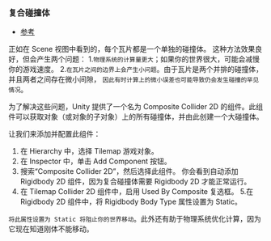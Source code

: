 ### 复合碰撞体
* [参考]("https://learn.unity.com/tutorial/shi-jie-jiao-hu-zu-zhi-yi-dong?uv=2020.3&projectId=5facf921edbc2a2003a58d3a#6073de22edbc2a0021c5b6fc")

正如在 Scene 视图中看到的，每个瓦片都是一个单独的碰撞体。
这种方法效果良好，但会产生两个问题：
1.`物理系统的计算量更大`；如果你的世界很大，可能会减慢你的游戏速度。
2.`在瓦片之间的边界上会产生小问题`。由于瓦片是两个并排的碰撞体，并且两者之间存在微小间隙，
`因此有时计算上的微小误差也可能导致仍会发生碰撞的罕见情况`。

为了解决这些问题，Unity 提供了一个名为 Composite Collider 2D 的组件。此组件可以获取对象（或对象的子对象）上的所有碰撞体，并由此创建一个大碰撞体。

让我们来添加并配置此组件：

1.  在 Hierarchy 中，选择 Tilemap 游戏对象。
2. 在 Inspector 中，单击 Add Component 按钮。
3. 搜索“Composite Collider 2D”，然后选择此组件。
   你会看到自动添加 Rigidbody 2D 组件，因为复合碰撞体需要 Rigidbody 2D 才能正常运行。
4. 在 Tilemap Collider 2D 组件中，启用 Used By Composite 复选框。
5.在 Rigidbody 2D 组件中，将 Rigidbody Body Type 属性设置为 Static。

`将此属性设置为 Static 将阻止你的世界移动`。此外还有助于物理系统优化计算，因为它现在知道刚体不能移动。



